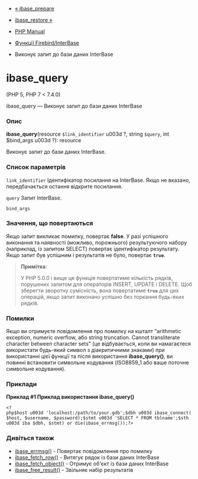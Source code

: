 - [« ibase_prepare](function.ibase-prepare.md)
- [ibase_restore »](function.ibase-restore.md)

- [PHP Manual](index.md)
- [Функції Firebird/InterBase](ref.ibase.md)
- Виконує запит до бази даних InterBase

# ibase_query

(PHP 5, PHP 7 \< 7.4.0)

ibase_query — Виконує запит до бази даних InterBase

### Опис

**ibase_query**(resource `$link_identifier` u003d ?, string `$query`, int
$bind_args u003d ?): resource

Виконує запит до бази даних InterBase.

### Список параметрів

`link_identifier`
Ідентифікатор посилання на InterBase. Якщо не вказано, передбачається остання
відкрите посилання.

`query`
Запит InterBase.

`bind_args`

### Значення, що повертаються

Якщо запит викликає помилку, повертає **false**. У разі успішного
виконання та наявності (можливо, порожнього) результуючого набору
(наприклад, із запитом SELECT) повертає ідентифікатор результату. Якщо
запит був успішним і результатів не було, повертає **`true`**.

> **Примітка**:
>
> У PHP 5.0.0 і вище ця функція повертатиме кількість рядків,
> порушених запитом для операторів INSERT, UPDATE і DELETE. Щоб
> зберегти зворотну сумісність, вона повертатиме **`true`** для
> цих операцій, якщо запит виконано успішно без торкання
> будь-яких рядків.

### Помилки

Якщо ви отримуєте повідомлення про помилку на кшталт "arithmetic exception,
numeric overflow, або string truncation. Cannot transliterate character
between character sets" (це відбувається, коли ви намагаєтеся використати
будь-який символ з діакритичними знаками) при використанні цієї
функції та після використання **ibase_query()**, ви повинні встановити
символьне кодування (ISO8859_1 або ваше поточне символьне кодування).

### Приклади

**Приклад #1 Приклад використання **ibase_query()****

` <?php$host u003d 'localhost:/path/to/your.gdb';$dbh u003d ibase_connect($host, $username, $password);$stmt u003d 'SELECT * FROM tblname';$sth u003d iba $dbh, $stmt) or die(ibase_errmsg());?> `

### Дивіться також

- [ibase_errmsg()](function.ibase-errmsg.md) - Повертає повідомлення
про помилку
- [ibase_fetch_row()](function.ibase-fetch-row.md) - Витягує
рядок із бази даних InterBase
- [ibase_fetch_object()](function.ibase-fetch-object.md) - Отримує
об'єкт із бази даних InterBase
- [ibase_free_result()](function.ibase-free-result.md) - Звільняє
набір результатів
